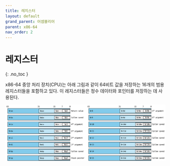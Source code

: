 ```yaml
---
title: 레지스터
layout: default
grand_parent: 어셈블리어
parent: x86-64
nav_order: 2
---
```


# 레지스터
{: .no_toc }

x86-64 중앙 처리 장치(CPU)는 아래 그림과 같이 64비트 값을 저장하는 16개의 범용 레지스터들을 포함하고 있다. 이 레지스터들은 정수 데이터와 포인터를 저장하는 데 사용된다.

![](../../../assets/images/registers.png)
